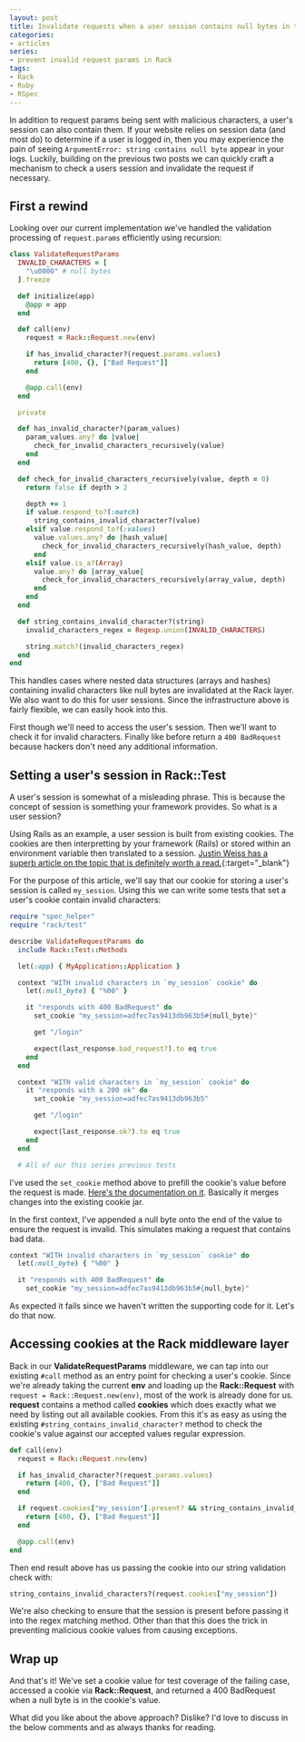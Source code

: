 ```yaml
---
layout: post
title: Invalidate requests when a user session contains null bytes in the Rack layer
categories:
- articles
series:
- prevent invalid request params in Rack
tags:
- Rack
- Ruby
- RSpec
---
```


In addition to request params being sent with malicious characters, a user's session
can also contain them. If your website relies on session data (and most do) to determine
if a user is logged in, then you may experience the pain of seeing `ArgumentError: string contains null byte` appear in your logs. Luckily, building on the previous two posts we can quickly craft a mechanism to
check a users session and invalidate the request if necessary.
<!--excerpt-->

## First a rewind

Looking over our current implementation we've handled the validation processing of `request.params` efficiently using recursion:

``` ruby
class ValidateRequestParams
  INVALID_CHARACTERS = [
    "\u0000" # null bytes
  ].freeze

  def initialize(app)
    @app = app
  end

  def call(env)
    request = Rack::Request.new(env)

    if has_invalid_character?(request.params.values)
      return [400, {}, ["Bad Request"]]
    end

    @app.call(env)
  end

  private

  def has_invalid_character?(param_values)
    param_values.any? do |value|
      check_for_invalid_characters_recursively(value)
    end
  end

  def check_for_invalid_characters_recursively(value, depth = 0)
    return false if depth > 2

    depth += 1
    if value.respond_to?(:match)
      string_contains_invalid_character?(value)
    elsif value.respond_to?(:values)
      value.values.any? do |hash_value|
        check_for_invalid_characters_recursively(hash_value, depth)
      end
    elsif value.is_a?(Array)
      value.any? do |array_value|
        check_for_invalid_characters_recursively(array_value, depth)
      end
    end
  end

  def string_contains_invalid_character?(string)
    invalid_characters_regex = Regexp.union(INVALID_CHARACTERS)

    string.match?(invalid_characters_regex)
  end
end
```

This handles cases where nested data structures (arrays and hashes) containing
invalid characters like null bytes are invalidated at the Rack layer. We also
want to do this for user sessions. Since the infrastructure above is fairly flexible, we
can easily hook into this.

First though we'll need to access the user's session. Then we'll want to check it for
invalid characters. Finally like before return a `400 BadRequest` because hackers don't need any additional information.

## Setting a user's session in Rack::Test

A user's session is somewhat of a misleading phrase. This is because the concept
of session is something your framework provides. So what is a user session?

Using Rails as an example, a user session is built from existing cookies.
The cookies are then interpretting by your framework (Rails) or stored within an environment variable then translated to a session. [Justin Weiss has a superb article on the topic
that is definitely worth a read.](https://www.justinweiss.com/articles/how-rails-sessions-work/){:target="_blank"}

For the purpose of this article, we'll say that our cookie for storing a user's session
is called `my_session`. Using this we can write some tests that set a user's cookie
contain invalid characters:

``` ruby
require "spec_helper"
require "rack/test"

describe ValidateRequestParams do
  include Rack::Test::Methods

  let(:app) { MyApplication::Application }

  context "WITH invalid characters in `my_session` cookie" do
    let(:null_byte) { "%00" }

    it "responds with 400 BadRequest" do
      set_cookie "my_session=adfec7as9413db963b5#{null_byte}"

      get "/login"

      expect(last_response.bad_request?).to eq true
    end
  end

  context "WITH valid characters in `my_session` cookie" do
    it "responds with a 200 ok" do
      set_cookie "my_session=adfec7as9413db963b5"

      get "/login"

      expect(last_response.ok?).to eq true
    end
  end

  # All of our this series previous tests
```

I've used the `set_cookie` method above to prefill the cookie's value before the
request is made. [Here's the documentation on it](https://www.rubydoc.info/github/brynary/rack-test/Rack%2FMockSession:set_cookie). Basically it merges changes into the existing cookie jar.

In the first context, I've appended a null byte onto the end of
the value to ensure the request is invalid. This simulates making a request that
contains bad data.

``` ruby
context "WITH invalid characters in `my_session` cookie" do
  let(:null_byte) { "%00" }

  it "responds with 400 BadRequest" do
    set_cookie "my_session=adfec7as9413db963b5#{null_byte}"
```

As expected it fails since we haven't written the supporting code for it. Let's do
that now.

## Accessing cookies at the Rack middleware layer

Back in our **ValidateRequestParams** middleware, we can tap into our existing `#call` method
as an entry point for checking a user's cookie. Since we're already taking the current **env** and loading up the **Rack::Request** with `request = Rack::Request.new(env)`, most of the work is already done for us. **request** contains a method called **cookies** which does exactly what we need by listing out all available cookies. From this it's as easy as using the existing `#string_contains_invalid_character?` method to check the cookie's value against our accepted values regular expression.

``` ruby
def call(env)
  request = Rack::Request.new(env)

  if has_invalid_character?(request.params.values)
    return [400, {}, ["Bad Request"]]
  end

  if request.cookies["my_session"].present? && string_contains_invalid_characters?(request.cookies["my_session"])
    return [400, {}, ["Bad Request"]]
  end

  @app.call(env)
end
```

Then end result above has us passing the cookie into our string validation check with:

``` ruby
string_contains_invalid_characters?(request.cookies["my_session"])
```

We're also checking to ensure that the session is present before passing it into the regex matching method. Other than
that this does the trick in preventing malicious cookie values from causing exceptions.

## Wrap up

And that's it! We've set a cookie value for test coverage of the failing case, accessed a cookie via **Rack::Request**, and
returned a 400 BadRequest when a null byte is in the cookie's value.

What did you like about the above approach? Dislike? I'd love to discuss in the below comments and as always
thanks for reading.
